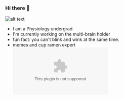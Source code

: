 ### Hi there 👋

<!--
**foiryolo/foiryolo** is a ✨ _special_ ✨ repository because its `README.md` (this file) appears on your GitHub profile.

Here are some ideas to get you started:

- 🔭 I’m currently working on the multibrain holder...
- 🌱 I’m currently learning ...
- 👯 I’m looking to collaborate on ...
- 🤔 I’m looking for help with ...
- 💬 Ask me about ...
- 📫 How to reach me: ...
- 😄 Pronouns: ...
- ⚡ Fun fact: you can't blink and wink at the same time.
-->
![alt text](https://github.com/foiryolo/foiryolo/blob/main/IMG_3438%202.HEIC "white matter")
- I am a Physiology undergrad
- I'm currently working on the multi-brain holder
- fun fact: you can't blink and wink at the same time.
- memes and cup ramen expert
![alt text](https://https://github.com/foiryolo/foiryolo/blob/main/KEYS%20Poster.pptx "KEYS Poster")
